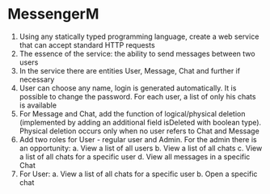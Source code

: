 # MessengerM
1. Using any statically typed programming language, create a web service that can accept standard HTTP requests
2. The essence of the service: the ability to send messages between two users
3. In the service there are entities User, Message, Chat and further if necessary
4. User can choose any name, login is generated automatically. It is possible to change the password. For each user, a list of only his chats is available
5. For Message and Chat, add the function of logical/physical deletion (implemented by adding an additional field isDeleted with boolean type). Physical deletion occurs only when no user refers to Chat and Message
6. Add two roles for User - regular user and Admin. For the admin there is an opportunity:
a. View a list of all users
b. View a list of all chats
c. View a list of all chats for a specific user
d. View all messages in a specific Chat
7. For User:
a. View a list of all chats for a specific user
b. Open a specific chat
